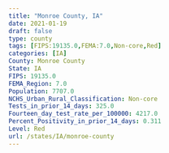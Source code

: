```yaml
---
title: "Monroe County, IA"
date: 2021-01-19
draft: false
type: county
tags: [FIPS:19135.0,FEMA:7.0,Non-core,Red]
categories: [IA]
County: Monroe County
State: IA
FIPS: 19135.0
FEMA_Region: 7.0
Population: 7707.0
NCHS_Urban_Rural_Classification: Non-core
Tests_in_prior_14_days: 325.0
Fourteen_day_test_rate_per_100000: 4217.0
Percent_Positivity_in_prior_14_days: 0.311
Level: Red
url: /states/IA/monroe-county
---
```



